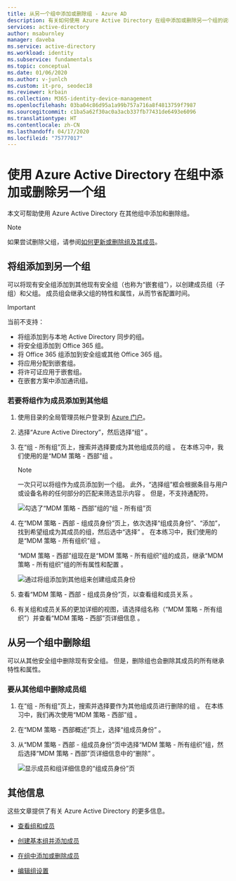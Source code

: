 ```yaml
---
title: 从另一个组中添加或删除组 - Azure AD
description: 有关如何使用 Azure Active Directory 在组中添加或删除另一个组的说明。
services: active-directory
author: msaburnley
manager: daveba
ms.service: active-directory
ms.workload: identity
ms.subservice: fundamentals
ms.topic: conceptual
ms.date: 01/06/2020
ms.author: v-junlch
ms.custom: it-pro, seodec18
ms.reviewer: krbain
ms.collection: M365-identity-device-management
ms.openlocfilehash: 03ba04c86d95a1a99b757a716a8f4813759f7987
ms.sourcegitcommit: c1ba5a62f30ac0a3acb337fb77431de6493e6096
ms.translationtype: HT
ms.contentlocale: zh-CN
ms.lasthandoff: 04/17/2020
ms.locfileid: "75777017"
---
```

# <a name="add-or-remove-a-group-from-another-group-using-azure-active-directory"></a>使用 Azure Active Directory 在组中添加或删除另一个组
本文可帮助使用 Azure Active Directory 在其他组中添加和删除组。

>[!Note]
>如果尝试删除父组，请参阅[如何更新或删除组及其成员](active-directory-groups-delete-group.md)。

## <a name="add-a-group-to-another-group"></a>将组添加到另一个组
可以将现有安全组添加到其他现有安全组（也称为“嵌套组”），以创建成员组（子组）和父组。 成员组会继承父组的特性和属性，从而节省配置时间。

>[!Important]
>当前不支持：<ul><li>将组添加到与本地 Active Directory 同步的组。</li><li>将安全组添加到 Office 365 组。</li><li>将 Office 365 组添加到安全组或其他 Office 365 组。</li><li>将应用分配到嵌套组。</li><li>将许可证应用于嵌套组。</li><li>在嵌套方案中添加通讯组。</li></ul>

### <a name="to-add-a-group-as-a-member-of-another-group"></a>若要将组作为成员添加到其他组

1. 使用目录的全局管理员帐户登录到 [Azure 门户](https://portal.azure.cn)。

2. 选择“Azure Active Directory”，然后选择“组”   。

3. 在“组 - 所有组”页上，搜索并选择要成为其他组成员的组  。 在本练习中，我们使用的是“MDM 策略 - 西部”组  。

    >[!Note]
    >一次只可以将组作为成员添加到一个组。 此外，“选择组”框会根据条目与用户或设备名称的任何部分的匹配来筛选显示内容  。 但是，不支持通配符。

    ![勾选了“MDM 策略 - 西部”组的“组 - 所有组”页](./media/active-directory-groups-membership-azure-portal/group-all-groups-screen.png)

4. 在“MDM 策略 - 西部 - 组成员身份”页上，依次选择“组成员身份”、“添加”，找到希望组成为其成员的组，然后选中“选择”     。 在本练习中，我们使用的是“MDM 策略 - 所有组织”组  。

    “MDM 策略 - 西部”组现在是“MDM 策略 - 所有组织”组的成员，继承“MDM 策略 - 所有组织”组的所有属性和配置   。

    ![通过将组添加到其他组来创建组成员身份](./media/active-directory-groups-membership-azure-portal/group-add-group-membership.png)

5. 查看“MDM 策略 - 西部 - 组成员身份”页，以查看组和成员关系  。

6. 有关组和成员关系的更加详细的视图，请选择组名称（“MDM 策略 - 所有组织”）并查看“MDM 策略 - 西部”页详细信息   。

## <a name="remove-a-group-from-another-group"></a>从另一个组中删除组
可以从其他安全组中删除现有安全组。 但是，删除组也会删除其成员的所有继承特性和属性。

### <a name="to-remove-a-member-group-from-another-group"></a>要从其他组中删除成员组
1. 在“组 - 所有组”页上，搜索并选择要作为其他组成员进行删除的组  。 在本练习中，我们再次使用“MDM 策略 - 西部”组  。

2. 在“MDM 策略 - 西部概述”页上，选择“组成员身份”   。

3. 从“MDM 策略 - 西部 - 组成员身份”页中选择“MDM 策略 - 所有组织”组，然后选择“MDM 策略 - 西部”页详细信息中的“删除”     。

    ![显示成员和组详细信息的“组成员身份”页](./media/active-directory-groups-membership-azure-portal/group-membership-remove.png)

## <a name="additional-information"></a>其他信息
这些文章提供了有关 Azure Active Directory 的更多信息。

- [查看组和成员](active-directory-groups-view-azure-portal.md)

- [创建基本组并添加成员](active-directory-groups-create-azure-portal.md)

- [在组中添加或删除成员](active-directory-groups-members-azure-portal.md)

- [编辑组设置](active-directory-groups-settings-azure-portal.md)

<!-- Update_Description: wording update -->